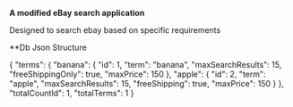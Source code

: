 **A modified eBay search application**

Designed to search ebay based on specific requirements


**Db Json Structure

{
  "terms": {
    "banana": {
      "id": 1,
      "term": "banana",
      "maxSearchResults": 15,
      "freeShippingOnly": true,
      "maxPrice": 150
    },
    "apple": {
      "id": 2,
      "term": "apple",
      "maxSearchResults": 15,
      "freeShipping": true,
      "maxPrice": 150
    }
  },
  "totalCountId": 1,
  "totalTerms": 1
}
